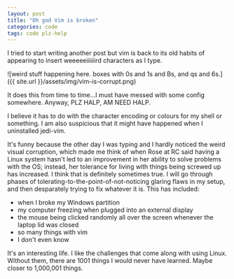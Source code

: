 ```yaml
---
layout: post
title: "Oh god Vim is broken"
categories: code
tags: code plz-help
---
```


I tried to start writing another post but vim is back to its old habits of appearing to insert weeeeeiiiiiird characters as I type. 

![weird stuff happening here. boxes with 0s and 1s and Bs, and qs and 6s.]({{ site.url }}/assets/img/vim-is-corrupt.png)

<!--more-->  
It does this from time to time...I must have messed with some config somewhere. Anyway, PLZ HALP, AM NEED HALP. 

I believe it has to do with the character encoding or colours for my shell or something. I am also suspicious that it might have happened when I uninstalled jedi-vim. 

It's funny because the other day I was typing and I hardly noticed the weird visual corruption, which made me think of when Rose at RC  said  having a Linux system hasn't led to an improvement in her ability to solve problems with the OS; instead, her tolerance for living with things being screwed up has increased. I think that is definitely sometimes true. I will go through phases of tolerating-to-the-point-of-not-noticing glaring flaws in my setup, and then desparately trying to fix whatever it is. This has included:  

- when I broke my Windows partition
- my computer freezing when plugged into an external display
- the mouse being clicked randomly all over the screen whenever the laptop lid was closed
- so many things with vim
- I don't even know  

It's an interesting life. I like the challenges that come along with using Linux. Without them, there are 1001 things I would never have learned. Maybe closer to 1,000,001 things.

